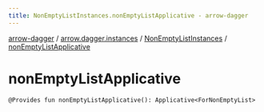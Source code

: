 ```yaml
---
title: NonEmptyListInstances.nonEmptyListApplicative - arrow-dagger
---
```


[arrow-dagger](../../index.html) / [arrow.dagger.instances](../index.html) / [NonEmptyListInstances](index.html) / [nonEmptyListApplicative](./non-empty-list-applicative.html)

# nonEmptyListApplicative

`@Provides fun nonEmptyListApplicative(): Applicative<ForNonEmptyList>`